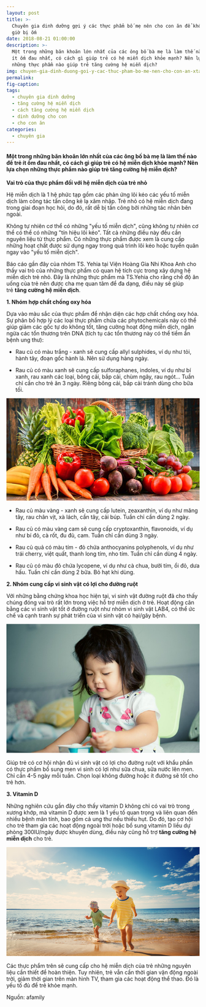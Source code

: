 ```yaml
---
layout: post
title: >-
  Chuyên gia dinh dưỡng gợi ý các thực phẩm bố mẹ nên cho con ăn để không bao
  giờ bị ốm
date: 2018-08-21 01:00:00
description: >-
  Một trong những băn khoăn lớn nhất của các ông bố bà mẹ là làm thế nào để trẻ
  ít ốm đau nhất, có cách gì giúp trẻ có hệ miễn dịch khỏe mạnh? Nên lựa chọn
  những thực phẩm nào giúp trẻ tăng cường hệ miễn dịch?
img: chuyen-gia-dinh-duong-goi-y-cac-thuc-pham-bo-me-nen-cho-con-an-xtapo-1.jpg
permalink:
fig-caption:
tags:
  - chuyên gia dinh dưỡng
  - tăng cường hệ miễn dịch
  - cách tăng cường hệ miễn dịch
  - dinh dưỡng cho con
  - cho con ăn
categories:
  - chuyên gia
---
```


#### Một trong những băn khoăn lớn nhất của các ông bố bà mẹ là làm thế nào để trẻ ít ốm đau nhất, có cách gì giúp trẻ có hệ miễn dịch khỏe mạnh? Nên lựa chọn những thực phẩm nào giúp trẻ tăng cường hệ miễn dịch?

**Vai trò của thực phẩm đối với hệ miễn dịch của trẻ nhỏ**

Hệ miễn dịch là 1 hệ phức tạp gồm các phản ứng lôi kéo các yếu tố miễn dịch làm công tác tấn công kẻ lạ xâm nhập. Trẻ nhỏ có hệ miễn dịch đang trong giai đoạn học hỏi, do đó, rất dễ bị tấn công bởi những tác nhân bên ngoài.

Không tự nhiên cơ thể có những "yếu tố miễn dịch", cũng không tự nhiên cơ thể có thể có những "tín hiệu lôi kéo". Tất cả những điều này đều cần nguyên liệu từ thực phẩm. Có những thực phẩm được xem là cung cấp những hoạt chất được sử dụng ngay trong quá trình lôi kéo hoặc tuyển quân ngay vào "yếu tố miễn dịch".

Báo cáo gần đây của nhóm TS. Yehia tại Viện Hoàng Gia Nhi Khoa Anh cho thấy vai trò của những thực phẩm có quan hệ tích cực trong xây dựng hệ miễn dịch trẻ nhỏ. Đây là những thực phẩm mà TS.Yehia cho rằng chế độ ăn uống của trẻ nên được cha mẹ quan tâm để đa dạng, điều này sẽ giúp trẻ **tăng cường hệ miễn dịch**.

**1. Nhóm hợp chất chống oxy hóa**

Dựa vào màu sắc của thực phẩm để nhận diện các hợp chất chống oxy hóa. Sự phân bố hợp lý các loại thực phẩm chứa các phytochemicals này có thể giúp giảm các gốc tự do không tốt, tăng cường hoạt động miễn dịch, ngăn ngừa các tổn thương trên DNA (tích tụ các tổn thương này có thể tiềm ẩn bệnh ung thư):

* Rau củ có màu trắng - xanh sẽ cung cấp allyl sulphides, ví dụ như tỏi, hành tây, đoạn gốc hành lá. Nên sử dụng hàng ngày.

* Rau củ có màu xanh sẽ cung cấp sulforaphanes, indoles, ví dụ như bí xanh, rau xanh các loại, bông cải, bắp cải, chùm ngây, rau ngót… Tuần chỉ cần cho trẻ ăn 3 ngày. Riêng bông cải, bắp cải tránh dùng cho bữa tối.

![Rau củ có màu xanh sẽ cung cấp sulforaphanes, indoles](/uploads/chuyen-gia-dinh-duong-goi-y-cac-thuc-pham-bo-me-nen-cho-con-an-xtapo-1.jpg "Rau củ có màu xanh sẽ cung cấp sulforaphanes, indoles")

* Rau củ màu vàng - xanh sẽ cung cấp lutein, zeaxanthin, ví dụ như măng tây, rau chân vịt, xà lách, cần tây, cải búp. Tuần chỉ cần dùng 2 ngày.

* Rau củ có màu vàng cam sẽ cung cấp cryptoxanthin, flavonoids, ví dụ như bí đỏ, cà rốt, đu đủ, cam. Tuần chỉ cần dùng 3 ngày.

* Rau củ quả có màu tím - đỏ chứa anthocyanins polyphenols, ví dụ như trái cherry, việt quất, thanh long tím, nho tím. Tuần chỉ cần dùng 4 ngày.

* Rau củ có màu đỏ chứa lycopene, ví dụ như cà chua, bưởi tím, ổi đỏ, dưa hấu. Tuần chỉ cần dùng 2 bữa. Bỏ hạt khi dùng.

**2. Nhóm cung cấp vi sinh vật có lợi cho đường ruột**

Với những bằng chứng khoa học hiện tại, vi sinh vật đường ruột đã cho thấy chúng đóng vai trò rất lớn trong việc hỗ trợ miễn dịch ở trẻ. Hoạt động cân bằng các vi sinh vật tốt ở đường ruột như nhóm vi sinh vật LAB4, có thể ức chế và cạnh tranh sự phát triển của vi sinh vật có hại/gây bệnh.

![Nên chọn loại sữa chua, sữa nước lên men loại không đường hoặc ít đường](/uploads/chuyen-gia-dinh-duong-goi-y-cac-thuc-pham-bo-me-nen-cho-con-an-xtapo-2.jpg "Nên chọn loại sữa chua, sữa nước lên men loại không đường hoặc ít đường")

Giúp trẻ có cơ hội nhận đủ vi sinh vật có lợi cho đường ruột với khẩu phần có thực phẩm bổ sung men vi sinh có lợi như sữa chua, sữa nước lên men. Chỉ cần 4-5 ngày mỗi tuần. Chọn loại không đường hoặc ít đường sẽ tốt cho trẻ hơn.

**3. Vitamin D**

Những nghiên cứu gần đây cho thấy vitamin D không chỉ có vai trò trong xương khớp, mà vitamin D được xem là 1 yếu tố quan trọng và liên quan đến nhiều bệnh mãn tính, bao gồm cả ung thư nếu thiếu hụt. Do đó, tạo cơ hội cho trẻ tham gia các hoạt động ngoài trời hoặc bổ sung vitamin D liều dự phòng 300IU/ngày được khuyên dùng, điều này cũng hỗ trợ **tăng cường hệ miễn dịch** cho trẻ.

![Muốn trẻ khỏe mạnh, cần cho trẻ tích cực vận động ngoài trời](/uploads/chuyen-gia-dinh-duong-goi-y-cac-thuc-pham-bo-me-nen-cho-con-an-xtapo-3.png "Muốn trẻ khỏe mạnh, cần cho trẻ tích cực vận động ngoài trời")

Các thực phẩm trên sẽ cung cấp cho hệ miễn dịch của trẻ những nguyên liệu cần thiết để hoàn thiện. Tuy nhiên, trẻ vẫn cần thời gian vận động ngoài trời, giảm thời gian trên màn hình TV, tham gia các hoạt động thể thao. Đó là yếu tố đủ để trẻ khỏe mạnh.

Nguồn: afamily